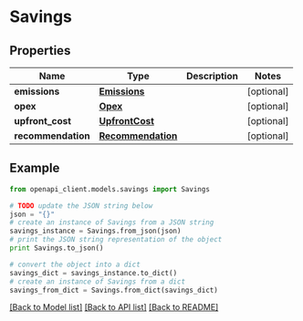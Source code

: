 # Savings


## Properties
Name | Type | Description | Notes
------------ | ------------- | ------------- | -------------
**emissions** | [**Emissions**](Emissions.md) |  | [optional] 
**opex** | [**Opex**](Opex.md) |  | [optional] 
**upfront_cost** | [**UpfrontCost**](UpfrontCost.md) |  | [optional] 
**recommendation** | [**Recommendation**](Recommendation.md) |  | [optional] 

## Example

```python
from openapi_client.models.savings import Savings

# TODO update the JSON string below
json = "{}"
# create an instance of Savings from a JSON string
savings_instance = Savings.from_json(json)
# print the JSON string representation of the object
print Savings.to_json()

# convert the object into a dict
savings_dict = savings_instance.to_dict()
# create an instance of Savings from a dict
savings_from_dict = Savings.from_dict(savings_dict)
```
[[Back to Model list]](../README.md#documentation-for-models) [[Back to API list]](../README.md#documentation-for-api-endpoints) [[Back to README]](../README.md)


